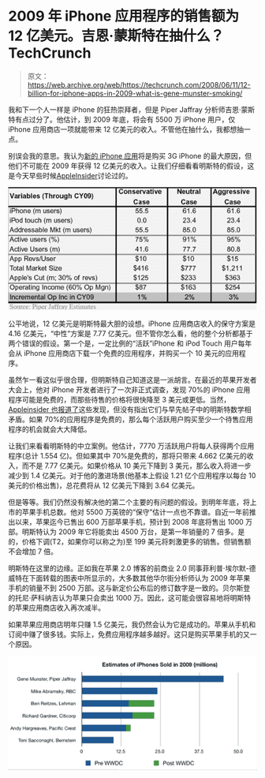 # 2009 年 iPhone 应用程序的销售额为 12 亿美元。吉恩·蒙斯特在抽什么？TechCrunch

> 原文：<https://web.archive.org/web/https://techcrunch.com/2008/06/11/12-billion-for-iphone-apps-in-2009-what-is-gene-munster-smoking/>

我和下一个人一样是 iPhone 的狂热崇拜者，但是 Piper Jaffray 分析师吉恩·蒙斯特有点过分了。他估计，到 2009 年底，将会有 5500 万 iPhone 用户，仅 iPhone 应用商店一项就能带来 12 亿美元的收入。不管他在抽什么，我都想抽一点。

别误会我的意思。我认为[新的 iPhone 应用](https://web.archive.org/web/20221209120748/http://www.beta.techcrunch.com/2008/06/09/here-come-the-new-iphone-apps/)将是购买 3G iPhone 的最大原因，但他们不可能在 2009 年获得 12 亿美元的收入。让我们仔细看看明斯特的假设，这是今天早些时候[AppleInsider](https://web.archive.org/web/20221209120748/http://www.appleinsider.com/articles/08/06/11/apples_app_store_could_emerge_as_1_2b_business_by_2009.html)讨论过的。

![piper-jaffray-estimates.png](img/6990a2c4fa97d935ff292c9c6362c52a.png)

公平地说，12 亿美元是明斯特最大胆的设想。iPhone 应用商店收入的保守方案是 4.16 亿美元，“中性”方案是 7.77 亿美元。但不管你怎么看，他的整个分析都基于两个错误的假设。第一个是，一定比例的“活跃”iPhone 和 iPod Touch 用户每年会从 iPhone 应用商店下载一个免费的应用程序，并购买一个 10 美元的应用程序。

虽然乍一看这似乎很合理，但明斯特自己知道这是一派胡言。在最近的苹果开发者大会上，他对 iPhone 开发者进行了一次非正式调查，发现 70%的 iPhone 应用程序可能是免费的，而那些待售的价格将很快降至 3 美元或更低。当然， [Appleinsider 也报道了](https://web.archive.org/web/20221209120748/http://www.appleinsider.com/articles/08/06/11/wwdc_survey_suggests_70_of_planned_iphone_apps_may_be_free.html)这些发现，但没有指出它们与早先帖子中的明斯特数学相矛盾。如果 70%的应用程序是免费的，那么每个活跃用户购买至少一个待售应用程序的机会就会大大降低。

让我们来看看明斯特的中立案例。他估计，7770 万活跃用户将每人获得两个应用程序(总计 1.554 亿)。但如果其中 70%是免费的，那将只带来 4.662 亿美元的收入，而不是 7.77 亿美元。如果价格从 10 美元下降到 3 美元，那么收入将进一步减少到 1.4 亿美元。对于他的激进场景(他基本上假设 1.21 亿个应用程序以每台 10 美元的价格出售)，总花费将从 12 亿美元下降到 3.64 亿美元。

但是等等。我们仍然没有解决他的第二个主要的有问题的假设。到明年年底，将上市的苹果手机总数。他对 5500 万英镑的“保守”估计一点也不靠谱。自近一年前推出以来，苹果迄今已售出 600 万部苹果手机，预计到 2008 年底将售出 1000 万部。明斯特认为 2009 年它将能卖出 4500 万台，是第一年销量的 7 倍多。是的，价格下调(T2，如果你可以称之为)至 199 美元将刺激更多的销售。但销售额不会增加 7 倍。

明斯特在这里的边缘。正如我在苹果 2.0 博客的前商业 2.0 同事菲利普·埃尔默-德威特在下面转载的图表中所显示的，大多数其他华尔街分析师认为 2009 年苹果手机的销量不到 2500 万部。这与新定价公布后的修订数字是一致的。贝尔斯登的托尼·萨科纳吉认为苹果只会卖出 1000 万。因此，这可能会很容易地将明斯特的苹果应用商店收入再次减半。

如果苹果应用商店明年只赚 1.5 亿美元，我仍然会认为它是成功的。苹果从手机和订阅中赚了很多钱。实际上，免费应用程序越多越好。这只是购买苹果手机的又一个原因。

![](img/385118c0f323100e2ce284ef16507320.png "iphone-estimates-2")
